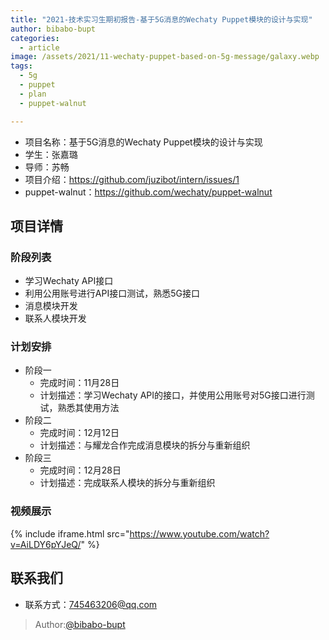```yaml
---
title: "2021-技术实习生期初报告-基于5G消息的Wechaty Puppet模块的设计与实现"
author: bibabo-bupt
categories:
  - article
image: /assets/2021/11-wechaty-puppet-based-on-5g-message/galaxy.webp
tags:
  - 5g
  - puppet
  - plan
  - puppet-walnut

---
```


- 项目名称：基于5G消息的Wechaty Puppet模块的设计与实现
- 学生：张嘉璐
- 导师：苏畅
- 项目介绍：<https://github.com/juzibot/intern/issues/1>
- puppet-walnut：<https://github.com/wechaty/puppet-walnut>
  
## 项目详情

### 阶段列表

- 学习Wechaty API接口
- 利用公用账号进行API接口测试，熟悉5G接口
- 消息模块开发
- 联系人模块开发

### 计划安排

- 阶段一
  - 完成时间：11月28日
  - 计划描述：学习Wechaty API的接口，并使用公用账号对5G接口进行测试，熟悉其使用方法
- 阶段二
  - 完成时间：12月12日
  - 计划描述：与耀龙合作完成消息模块的拆分与重新组织
- 阶段三
  - 完成时间：12月28日
  - 计划描述：完成联系人模块的拆分与重新组织

### 视频展示

{% include iframe.html src="https://www.youtube.com/watch?v=AiLDY6pYJeQ/" %}

## 联系我们

- 联系方式：745463206@qq.com

> Author:[@bibabo-bupt](https://github.com/Bibabo-BUPT)
